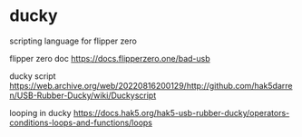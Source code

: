 # ducky
scripting language for flipper zero

flipper zero doc
https://docs.flipperzero.one/bad-usb

ducky script
https://web.archive.org/web/20220816200129/http://github.com/hak5darren/USB-Rubber-Ducky/wiki/Duckyscript

looping in ducky
https://docs.hak5.org/hak5-usb-rubber-ducky/operators-conditions-loops-and-functions/loops
